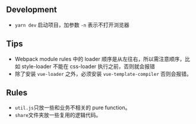 ## Development

- `yarn dev` 启动项目，加参数 `-n` 表示不打开浏览器

## Tips

- Webpack module rules 中的 loader 顺序是从左往右，所以需注意顺序，比如 style-loader
不能在 css-loader 执行之前，否则就会报错
- 除了安装 `vue-loader` 之外，必须安装 `vue-template-compiler` 否则会报错。

## Rules

- `util.js`只放一些和业务不相关的 pure function。
- `share`文件夹放一些复用的逻辑代码。
